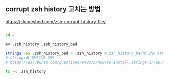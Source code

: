 ## corrupt zsh history 고치는 방법

https://shapeshed.com/zsh-corrupt-history-file/

```bash

cd ~

mv .zsh_history .zsh_history_bad

strings -eS .zsh_history_bad > .zsh_history #.zsh_history_bad에 있는 strings를 옮기기
# strings를 모른다고 하면
# https://askubuntu.com/questions/948279/how-to-install-strings-in-ubuntu-server binutils 설치

fc -R .zsh_history

```
